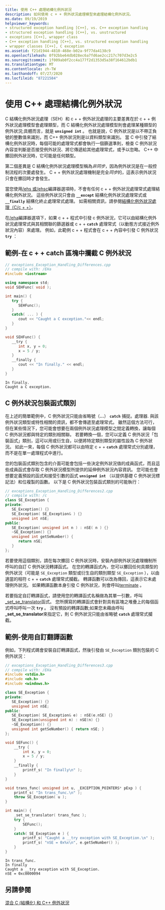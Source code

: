 ```yaml
---
title: 使用 C++ 處理結構化例外狀況
description: 如何使用 c + + 例外狀況處理模型來處理結構化例外狀況。
ms.date: 09/19/2019
helpviewer_keywords:
- structured exception handling [C++], vs. C++ exception handling
- structured exception handling [C++], vs. unstructured
- exceptions [C++], wrapper class
- C++ exception handling [C++], vs. structured exception handling
- wrapper classes [C++], C exception
ms.assetid: f21d1944-4810-468e-b02a-9f77da4138c9
ms.openlocfilehash: 0f92bbe64db028ec6a7fd6ae2cc217c707d3e2c5
ms.sourcegitcommit: 1f009ab0f2cc4a177f2d1353d5a38f164612bdb1
ms.translationtype: MT
ms.contentlocale: zh-TW
ms.lasthandoff: 07/27/2020
ms.locfileid: "87221584"
---
```

# <a name="handle-structured-exceptions-in-c"></a>使用 C++ 處理結構化例外狀況

C 結構化例外狀況處理（SEH）和 c + + 例外狀況處理的主要差異在於 c + + 例外狀況處理模型會處理類型，而 C 結構化例外狀況處理模型則會處理某種類型的例外狀況;具體而言，就是 **`unsigned int`** 。 也就是說，C 例外狀況是以不帶正負號的整數值來識別，而 C++ 例外狀況則是以資料類型來識別。 當 C 中引發了結構化例外狀況時，每個可能的處理常式都會執行一個篩選準則，檢查 C 例外狀況內容並判斷是否接受例外狀況、將它傳遞給其他處理常式，或予以忽略。 C++ 中擲回例外狀況時，它可能是任何類型。

第二個差異是 C 結構化例外狀況處理模型稱為*非同步*，因為例外狀況是在一般控制流程的次要處發生。 C + + 例外狀況處理機制是完全*同步*的，這表示例外狀況只會在擲回時才會發生。

當您使用[/ehs 或/ehsc](../build/reference/eh-exception-handling-model.md)編譯器選項時，不會有任何 c + + 例外狀況處理常式處理結構化例外狀況。 這些例外狀況只會由 **`__except`** 結構化例外狀況處理常式或 **`__finally`** 結構化終止處理常式處理。 如需相關資訊，請參閱[結構化例外狀況處理（C/c + +）](structured-exception-handling-c-cpp.md)。

在[/eha](../build/reference/eh-exception-handling-model.md)編譯器選項下，如果 c + + 程式中引發 c 例外狀況，它可以由結構化例外狀況處理常式與其相關聯的篩選器或 c + + **`catch`** 處理常式（以動態方式接近例外狀況內容）來處理。 例如，此範例 c + + 程式會在 c + + 內容中引發 C 例外狀況 **`try`** ：

## <a name="example---catch-a-c-exception-in-a-c-catch-block"></a>範例-在 c + + catch 區塊中攔截 C 例外狀況

```cpp
// exceptions_Exception_Handling_Differences.cpp
// compile with: /EHa
#include <iostream>

using namespace std;
void SEHFunc( void );

int main() {
   try {
      SEHFunc();
   }
   catch( ... ) {
      cout << "Caught a C exception."<< endl;
   }
}

void SEHFunc() {
   __try {
      int x, y = 0;
      x = 5 / y;
   }
   __finally {
      cout << "In finally." << endl;
   }
}
```

```Output
In finally.
Caught a C exception.
```

## <a name="c-exception-wrapper-classes"></a>C 例外狀況包裝函式類別

在上述的簡單範例中，C 例外狀況只能由省略號（**...**） **`catch`** 捕捉。處理器. 與該例外狀況類型或特性相關的資訊，都不會傳遞至處理常式。 雖然這個方法可行，但在某些情況下，您可能會想要在兩個例外狀況處理模型之間定義轉換，讓每個 C 例外狀況都與特定的類別相關聯。 若要轉換一個，您可以定義 C 例外狀況「包裝函式」類別，這可以用或衍生自，以便將特定類別類型的屬性設為 C 例外狀況。 如此一來，每個 C 例外狀況都可以由特定 c + + **`catch`** 處理常式分別處理，而不是在單一處理程式中進行。

您的包裝函式類別包含的介面可能會包括一些決定例外狀況值的成員函式，而且這些成員函式會存取 C 例外狀況模型所提供的延伸例外狀況內容資訊。 您可能也會想要定義預設的函式和接受引數的函式 **`unsigned int`** （以提供基礎 C 例外狀況標記法）和位複製的函數。 以下是 C 例外狀況包裝函式類別的可能執行：

```cpp
// exceptions_Exception_Handling_Differences2.cpp
// compile with: /c
class SE_Exception {
private:
   SE_Exception() {}
   SE_Exception( SE_Exception& ) {}
   unsigned int nSE;
public:
   SE_Exception( unsigned int n ) : nSE( n ) {}
   ~SE_Exception() {}
   unsigned int getSeNumber() {
      return nSE;
   }
};
```

若要使用這個類別，請在每次擲回 C 例外狀況時，安裝內部例外狀況處理機制所呼叫的自訂 C 例外狀況轉譯函式。 在您的轉譯函式內，您可以擲回任何具類型的例外狀況（可能是 `SE_Exception` 類型或衍生自的類別類型 `SE_Exception` ），以由適當的相符 c + + **`catch`** 處理常式攔截。 轉譯函數可以改為傳回，這表示它未處理例外狀況。 如果轉譯函數本身引發 C 例外狀況，則會呼叫[terminate](../c-runtime-library/reference/terminate-crt.md) 。

若要指定自訂轉譯函式，請使用您的轉譯函式名稱做為其單一引數，呼叫[_set_se_translator](../c-runtime-library/reference/set-se-translator.md)函式。 您所撰寫的轉譯函式會針對具有區塊之堆疊上的每個函式呼叫呼叫一次 **`try`** 。 沒有預設的轉譯函數;如果您未藉由呼叫 **_set_se_translator**來指定它，則 C 例外狀況只能由省略號 **`catch`** 處理常式攔截。

## <a name="example---use-a-custom-translation-function"></a>範例-使用自訂翻譯函數

例如，下列程式碼會安裝自訂轉譯函式，然後引發由 `SE_Exception` 類別包裝的 C 例外狀況：

```cpp
// exceptions_Exception_Handling_Differences3.cpp
// compile with: /EHa
#include <stdio.h>
#include <eh.h>
#include <windows.h>

class SE_Exception {
private:
   SE_Exception() {}
   unsigned int nSE;
public:
   SE_Exception( SE_Exception& e) : nSE(e.nSE) {}
   SE_Exception(unsigned int n) : nSE(n) {}
   ~SE_Exception() {}
   unsigned int getSeNumber() { return nSE; }
};

void SEFunc() {
    __try {
        int x, y = 0;
        x = 5 / y;
    }
    __finally {
        printf_s( "In finally\n" );
    }
}

void trans_func( unsigned int u, _EXCEPTION_POINTERS* pExp ) {
    printf_s( "In trans_func.\n" );
    throw SE_Exception( u );
}

int main() {
    _set_se_translator( trans_func );
    try {
        SEFunc();
    }
    catch( SE_Exception e ) {
        printf_s( "Caught a __try exception with SE_Exception.\n" );
        printf_s( "nSE = 0x%x\n", e.getSeNumber() );
    }
}
```

```Output
In trans_func.
In finally
Caught a __try exception with SE_Exception.
nSE = 0xc0000094
```

## <a name="see-also"></a>另請參閱

[混合 C (結構化) 和 C++ 例外狀況](../cpp/mixing-c-structured-and-cpp-exceptions.md)
